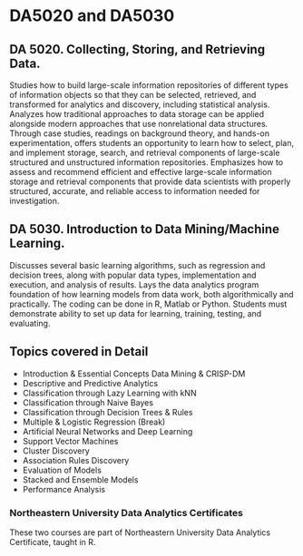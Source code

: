 # DA5020 and DA5030

## DA 5020. Collecting, Storing, and Retrieving Data.

Studies how to build large-scale information repositories of different types of information objects so that they can be selected, retrieved, and transformed for analytics and discovery, including statistical analysis. Analyzes how traditional approaches to data storage can be applied alongside modern approaches that use nonrelational data structures. Through case studies, readings on background theory, and hands-on experimentation, offers students an opportunity to learn how to select, plan, and implement storage, search, and retrieval components of large-scale structured and unstructured information repositories. Emphasizes how to assess and recommend efficient and effective large-scale information storage and retrieval components that provide data scientists with properly structured, accurate, and reliable access to information needed for investigation.

## DA 5030. Introduction to Data Mining/Machine Learning.

Discusses several basic learning algorithms, such as regression and decision trees, along with popular data types, implementation and execution, and analysis of results. Lays the data analytics program foundation of how learning models from data work, both algorithmically and practically. The coding can be done in R, Matlab or Python. Students must demonstrate ability to set up data for learning, training, testing, and evaluating.

## Topics covered in Detail

 - Introduction & Essential Concepts Data Mining & CRISP-DM
 - Descriptive and Predictive Analytics
 - Classification through Lazy Learning with kNN
 - Classification through Naive Bayes
 - Classification through Decision Trees & Rules
 - Multiple & Logistic Regression (Break)
 - Artificial Neural Networks and Deep Learning
 - Support Vector Machines
 - Cluster Discovery
 - Association Rules Discovery
 - Evaluation of Models
 - Stacked and Ensemble Models
 - Performance Analysis

### Northeastern University Data Analytics Certificates

These two courses are part of Northeastern University Data Analytics Certificate, taught in R.

